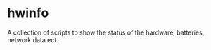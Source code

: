 hwinfo
======

A collection of scripts to show the status of the hardware, batteries, network data ect. 